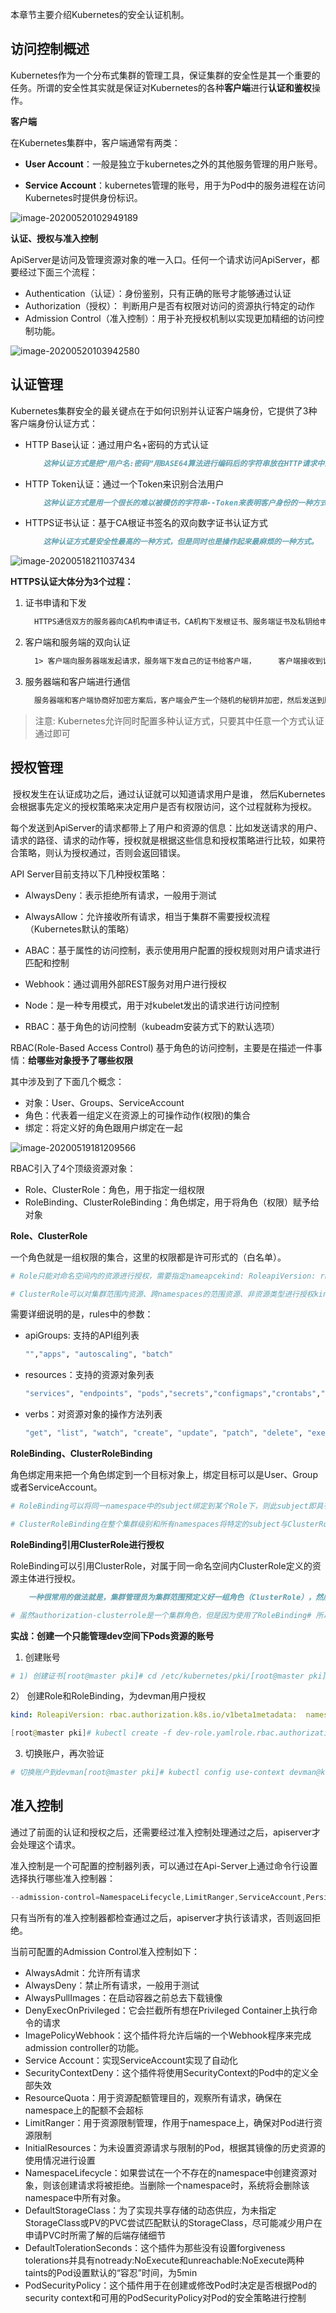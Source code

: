 

本章节主要介绍Kubernetes的安全认证机制。

## 访问控制概述

​    Kubernetes作为一个分布式集群的管理工具，保证集群的安全性是其一个重要的任务。所谓的安全性其实就是保证对Kubernetes的各种**客户端**进行**认证和鉴权**操作。

**客户端**

在Kubernetes集群中，客户端通常有两类：

- **User Account**：一般是独立于kubernetes之外的其他服务管理的用户账号。

- **Service Account**：kubernetes管理的账号，用于为Pod中的服务进程在访问Kubernetes时提供身份标识。

![image-20200520102949189](https://tva2.sinaimg.cn/large/0085EwgIgy1gsb81ritq5j30nt07z3zr.jpg)

**认证、授权与准入控制**   

ApiServer是访问及管理资源对象的唯一入口。任何一个请求访问ApiServer，都要经过下面三个流程：

- Authentication（认证）：身份鉴别，只有正确的账号才能够通过认证
- Authorization（授权）：  判断用户是否有权限对访问的资源执行特定的动作
- Admission Control（准入控制）：用于补充授权机制以实现更加精细的访问控制功能。

![image-20200520103942580](https://tva1.sinaimg.cn/large/0085EwgIgy1gsb81zff2gj30s905yaat.jpg)

## 认证管理

Kubernetes集群安全的最关键点在于如何识别并认证客户端身份，它提供了3种客户端身份认证方式：

- HTTP Base认证：通过用户名+密码的方式认证

  ~~~markdown
      这种认证方式是把“用户名:密码”用BASE64算法进行编码后的字符串放在HTTP请求中的Header Authorization域里发送给服务端。服务端收到后进行解码，获取用户名及密码，然后进行用户身份认证的过程。
  ~~~

- HTTP Token认证：通过一个Token来识别合法用户

  ~~~markdown
      这种认证方式是用一个很长的难以被模仿的字符串--Token来表明客户身份的一种方式。每个Token对应一个用户名，当客户端发起API调用请求时，需要在HTTP Header里放入Token，API Server接到Token后会跟服务器中保存的token进行比对，然后进行用户身份认证的过程。
  ~~~

- HTTPS证书认证：基于CA根证书签名的双向数字证书认证方式

  ~~~markdown
      这种认证方式是安全性最高的一种方式，但是同时也是操作起来最麻烦的一种方式。
  ~~~

![image-20200518211037434](https://tvax2.sinaimg.cn/large/0085EwgIgy1gsb8265rrzj30r80djtal.jpg)

**HTTPS认证大体分为3个过程：**

1. 证书申请和下发

   ~~~markdown
     HTTPS通信双方的服务器向CA机构申请证书，CA机构下发根证书、服务端证书及私钥给申请者
   ~~~

2. 客户端和服务端的双向认证

   ~~~markdown
     1> 客户端向服务器端发起请求，服务端下发自己的证书给客户端，     客户端接收到证书后，通过私钥解密证书，在证书中获得服务端的公钥，     客户端利用服务器端的公钥认证证书中的信息，如果一致，则认可这个服务器  2> 客户端发送自己的证书给服务器端，服务端接收到证书后，通过私钥解密证书，     在证书中获得客户端的公钥，并用该公钥认证证书信息，确认客户端是否合法
   ~~~

3. 服务器端和客户端进行通信

   ~~~markdown
     服务器端和客户端协商好加密方案后，客户端会产生一个随机的秘钥并加密，然后发送到服务器端。  服务器端接收这个秘钥后，双方接下来通信的所有内容都通过该随机秘钥加密
   ~~~

> 注意:  Kubernetes允许同时配置多种认证方式，只要其中任意一个方式认证通过即可

## 授权管理

​     授权发生在认证成功之后，通过认证就可以知道请求用户是谁， 然后Kubernetes会根据事先定义的授权策略来决定用户是否有权限访问，这个过程就称为授权。

​     每个发送到ApiServer的请求都带上了用户和资源的信息：比如发送请求的用户、请求的路径、请求的动作等，授权就是根据这些信息和授权策略进行比较，如果符合策略，则认为授权通过，否则会返回错误。

API Server目前支持以下几种授权策略：

- AlwaysDeny：表示拒绝所有请求，一般用于测试

- AlwaysAllow：允许接收所有请求，相当于集群不需要授权流程（Kubernetes默认的策略）

- ABAC：基于属性的访问控制，表示使用用户配置的授权规则对用户请求进行匹配和控制

- Webhook：通过调用外部REST服务对用户进行授权

- Node：是一种专用模式，用于对kubelet发出的请求进行访问控制

- RBAC：基于角色的访问控制（kubeadm安装方式下的默认选项）


RBAC(Role-Based Access Control) 基于角色的访问控制，主要是在描述一件事情：**给哪些对象授予了哪些权限**

其中涉及到了下面几个概念：

- 对象：User、Groups、ServiceAccount
- 角色：代表着一组定义在资源上的可操作动作(权限)的集合
- 绑定：将定义好的角色跟用户绑定在一起

![image-20200519181209566](https://tva4.sinaimg.cn/large/0085EwgIgy1gsb82c5ki0j30pb0cwjsi.jpg)

RBAC引入了4个顶级资源对象：

- Role、ClusterRole：角色，用于指定一组权限
- RoleBinding、ClusterRoleBinding：角色绑定，用于将角色（权限）赋予给对象

**Role、ClusterRole**

一个角色就是一组权限的集合，这里的权限都是许可形式的（白名单）。

~~~yaml
# Role只能对命名空间内的资源进行授权，需要指定nameapcekind: RoleapiVersion: rbac.authorization.k8s.io/v1beta1metadata:  namespace: dev  name: authorization-rolerules:- apiGroups: [""]  # 支持的API组列表,"" 空字符串，表示核心API群  resources: ["pods"] # 支持的资源对象列表  verbs: ["get", "watch", "list"] # 允许的对资源对象的操作方法列表
~~~

~~~yaml
# ClusterRole可以对集群范围内资源、跨namespaces的范围资源、非资源类型进行授权kind: ClusterRoleapiVersion: rbac.authorization.k8s.io/v1beta1metadata: name: authorization-clusterrolerules:- apiGroups: [""]  resources: ["pods"]  verbs: ["get", "watch", "list"]
~~~

需要详细说明的是，rules中的参数：

- apiGroups: 支持的API组列表

  ```bash
  "","apps", "autoscaling", "batch"
  ```

- resources：支持的资源对象列表

  ```bash
  "services", "endpoints", "pods","secrets","configmaps","crontabs","deployments","jobs","nodes","rolebindings","clusterroles","daemonsets","replicasets","statefulsets","horizontalpodautoscalers","replicationcontrollers","cronjobs"
  ```

- verbs：对资源对象的操作方法列表

  ```bash
  "get", "list", "watch", "create", "update", "patch", "delete", "exec"
  ```

**RoleBinding、ClusterRoleBinding**

角色绑定用来把一个角色绑定到一个目标对象上，绑定目标可以是User、Group或者ServiceAccount。

~~~yaml
# RoleBinding可以将同一namespace中的subject绑定到某个Role下，则此subject即具有该Role定义的权限kind: RoleBindingapiVersion: rbac.authorization.k8s.io/v1beta1metadata:  name: authorization-role-binding  namespace: devsubjects:- kind: User  name: heima  apiGroup: rbac.authorization.k8s.ioroleRef:  kind: Role  name: authorization-role  apiGroup: rbac.authorization.k8s.io
~~~

~~~yaml
# ClusterRoleBinding在整个集群级别和所有namespaces将特定的subject与ClusterRole绑定，授予权限kind: ClusterRoleBindingapiVersion: rbac.authorization.k8s.io/v1beta1metadata: name: authorization-clusterrole-bindingsubjects:- kind: User  name: heima  apiGroup: rbac.authorization.k8s.ioroleRef:  kind: ClusterRole  name: authorization-clusterrole  apiGroup: rbac.authorization.k8s.io
~~~

**RoleBinding引用ClusterRole进行授权**

RoleBinding可以引用ClusterRole，对属于同一命名空间内ClusterRole定义的资源主体进行授权。

~~~markdown
    一种很常用的做法就是，集群管理员为集群范围预定义好一组角色（ClusterRole），然后在多个命名空间中重复使用这些ClusterRole。这样可以大幅提高授权管理工作效率，也使得各个命名空间下的基础性授权规则与使用体验保持一致。
~~~

~~~yaml
# 虽然authorization-clusterrole是一个集群角色，但是因为使用了RoleBinding# 所以heima只能读取dev命名空间中的资源kind: RoleBindingapiVersion: rbac.authorization.k8s.io/v1beta1metadata:  name: authorization-role-binding-ns  namespace: devsubjects:- kind: User  name: heima  apiGroup: rbac.authorization.k8s.ioroleRef:  kind: ClusterRole  name: authorization-clusterrole  apiGroup: rbac.authorization.k8s.io
~~~

**实战：创建一个只能管理dev空间下Pods资源的账号**

1) 创建账号

~~~powershell
# 1) 创建证书[root@master pki]# cd /etc/kubernetes/pki/[root@master pki]# (umask 077;openssl genrsa -out devman.key 2048)# 2) 用apiserver的证书去签署# 2-1) 签名申请，申请的用户是devman,组是devgroup[root@master pki]# openssl req -new -key devman.key -out devman.csr -subj "/CN=devman/O=devgroup"     # 2-2) 签署证书[root@master pki]# openssl x509 -req -in devman.csr -CA ca.crt -CAkey ca.key -CAcreateserial -out devman.crt -days 3650# 3) 设置集群、用户、上下文信息[root@master pki]# kubectl config set-cluster kubernetes --embed-certs=true --certificate-authority=/etc/kubernetes/pki/ca.crt --server=https://192.168.109.100:6443[root@master pki]# kubectl config set-credentials devman --embed-certs=true --client-certificate=/etc/kubernetes/pki/devman.crt --client-key=/etc/kubernetes/pki/devman.key[root@master pki]# kubectl config set-context devman@kubernetes --cluster=kubernetes --user=devman# 切换账户到devman[root@master pki]# kubectl config use-context devman@kubernetesSwitched to context "devman@kubernetes".# 查看dev下pod，发现没有权限[root@master pki]# kubectl get pods -n devError from server (Forbidden): pods is forbidden: User "devman" cannot list resource "pods" in API group "" in the namespace "dev"# 切换到admin账户[root@master pki]# kubectl config use-context kubernetes-admin@kubernetesSwitched to context "kubernetes-admin@kubernetes".
~~~

2） 创建Role和RoleBinding，为devman用户授权

~~~yaml
kind: RoleapiVersion: rbac.authorization.k8s.io/v1beta1metadata:  namespace: dev  name: dev-rolerules:- apiGroups: [""]  resources: ["pods"]  verbs: ["get", "watch", "list"]  ---kind: RoleBindingapiVersion: rbac.authorization.k8s.io/v1beta1metadata:  name: authorization-role-binding  namespace: devsubjects:- kind: User  name: devman  apiGroup: rbac.authorization.k8s.ioroleRef:  kind: Role  name: dev-role  apiGroup: rbac.authorization.k8s.io
~~~

~~~powershell
[root@master pki]# kubectl create -f dev-role.yamlrole.rbac.authorization.k8s.io/dev-role createdrolebinding.rbac.authorization.k8s.io/authorization-role-binding created
~~~

3) 切换账户，再次验证

~~~powershell
# 切换账户到devman[root@master pki]# kubectl config use-context devman@kubernetesSwitched to context "devman@kubernetes".# 再次查看[root@master pki]# kubectl get pods -n devNAME                                 READY   STATUS             RESTARTS   AGEnginx-deployment-66cb59b984-8wp2k    1/1     Running            0          4d1hnginx-deployment-66cb59b984-dc46j    1/1     Running            0          4d1hnginx-deployment-66cb59b984-thfck    1/1     Running            0          4d1h# 为了不影响后面的学习,切回admin账户[root@master pki]# kubectl config use-context kubernetes-admin@kubernetesSwitched to context "kubernetes-admin@kubernetes".
~~~

## 准入控制

通过了前面的认证和授权之后，还需要经过准入控制处理通过之后，apiserver才会处理这个请求。

准入控制是一个可配置的控制器列表，可以通过在Api-Server上通过命令行设置选择执行哪些准入控制器：

~~~powershell
--admission-control=NamespaceLifecycle,LimitRanger,ServiceAccount,PersistentVolumeLabel,                      DefaultStorageClass,ResourceQuota,DefaultTolerationSeconds
~~~

只有当所有的准入控制器都检查通过之后，apiserver才执行该请求，否则返回拒绝。

当前可配置的Admission Control准入控制如下：

- AlwaysAdmit：允许所有请求
- AlwaysDeny：禁止所有请求，一般用于测试
- AlwaysPullImages：在启动容器之前总去下载镜像
- DenyExecOnPrivileged：它会拦截所有想在Privileged Container上执行命令的请求
- ImagePolicyWebhook：这个插件将允许后端的一个Webhook程序来完成admission controller的功能。
- Service Account：实现ServiceAccount实现了自动化
- SecurityContextDeny：这个插件将使用SecurityContext的Pod中的定义全部失效
- ResourceQuota：用于资源配额管理目的，观察所有请求，确保在namespace上的配额不会超标
- LimitRanger：用于资源限制管理，作用于namespace上，确保对Pod进行资源限制
- InitialResources：为未设置资源请求与限制的Pod，根据其镜像的历史资源的使用情况进行设置
- NamespaceLifecycle：如果尝试在一个不存在的namespace中创建资源对象，则该创建请求将被拒绝。当删除一个namespace时，系统将会删除该namespace中所有对象。
- DefaultStorageClass：为了实现共享存储的动态供应，为未指定StorageClass或PV的PVC尝试匹配默认的StorageClass，尽可能减少用户在申请PVC时所需了解的后端存储细节
- DefaultTolerationSeconds：这个插件为那些没有设置forgiveness tolerations并具有notready:NoExecute和unreachable:NoExecute两种taints的Pod设置默认的“容忍”时间，为5min
- PodSecurityPolicy：这个插件用于在创建或修改Pod时决定是否根据Pod的security context和可用的PodSecurityPolicy对Pod的安全策略进行控制
